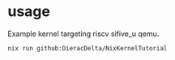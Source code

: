 # usage

Example kernel targeting riscv sifive_u qemu.

```
nix run github:DieracDelta/NixKernelTutorial
```
